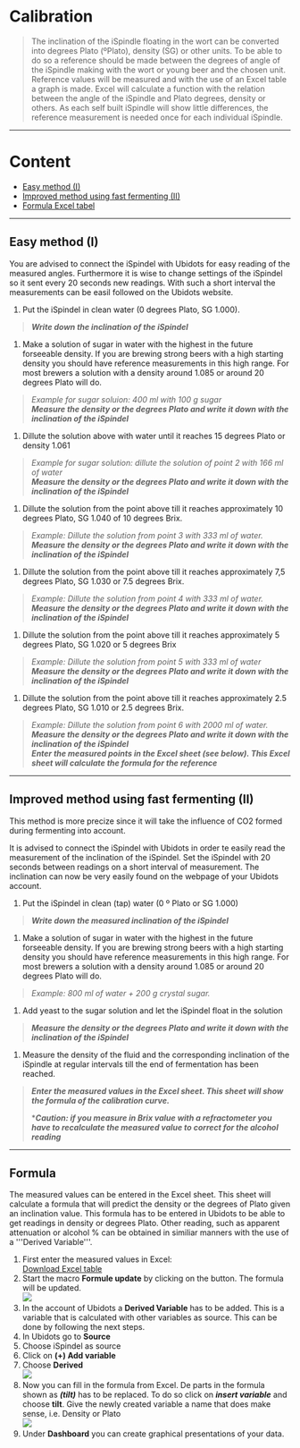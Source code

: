 # Calibration

>The inclination of the iSpindle floating in the wort can be converted into degrees Plato (ºPlato), density (SG) or other units. To be able to do so a reference should be made between the degrees of angle of the iSpindle making with the wort or young beer and the chosen unit. Reference values will be measured and with the use of an Excel table a graph is made. Excel will calculate a function with the relation between the angle of the iSpindle and  Plato degrees, density or others. As each self built iSpindle will show little differences, the reference measurement is needed once for each individual iSpindle. 

***

# Content
- [Easy method (I)](#easy-method-(I))
- [Improved method using fast fermenting (II)](#improved-method-using-fast-fermenting-(II))
- [Formula Excel tabel](#formula)

***

## Easy method (I)

You are advised to connect the iSpindel with Ubidots for easy reading of the measured angles. Furthermore it is wise to change settings of the iSpindel so it sent every 20 seconds new readings. With such a short interval the measurements can be easil followed on the Ubidots website.

1. Put the iSpindel in clean water (0 degrees Plato, SG 1.000).   
> ***Write down the inclination of the iSpindel***

1. Make a solution of sugar in water with the highest in the future forseeable density. If you are brewing strong beers with a high starting density you should have reference measurements in this high range. For most brewers a solution with a density around 1.085 or around 20 degrees Plato will do.      
> *Example for sugar soluion: 400 ml with 100 g sugar*     
> ***Measure the density or the degrees Plato and write it down with the inclination of the iSpindel***

1. Dillute the solution above with water until it reaches 15 degrees Plato or density 1.061       
>*Example for sugar solution: dillute the solution of point 2 with 166 ml of water*     
>***Measure the density or the degrees Plato and write it down with the inclination of the iSpindel***        

1. Dillute the solution from the point above till it reaches approximately 10 degrees Plato, SG 1.040 of 10 degrees Brix.       
>*Example: Dillute the solution from point 3 with 333 ml of water.*        
>***Measure the density or the degrees Plato and write it down with the inclination of the iSpindel***     

1. Dillute the solution from the point above till it reaches approximately 7,5 degrees Plato, SG 1.030 or 7.5 degrees Brix.
>*Example: Dillute the solution from point 4 with 333 ml of water.*        
>***Measure the density or the degrees Plato and write it down with the inclination of the iSpindel***     

1. Dillute the solution from the point above till it reaches approximately 5 degrees Plato, SG 1.020 or 5 degrees Brix
>*Example: Dillute the solution from point 5 with 333 ml of water*        
>***Measure the density or the degrees Plato and write it down with the inclination of the iSpindel***   

1. Dillute the solution from the point above till it reaches approximately 2.5 degrees Plato, SG 1.010 or 2.5 degrees Brix.     
>*Example: Dillute the solution from point 6 with 2000 ml of water.*      
>***Measure the density or the degrees Plato and write it down with the inclination of the iSpindel        
>Enter the measured points in the Excel sheet (see below). This Excel sheet will calculate the formula for the reference***

***
 
## Improved method using fast fermenting (II)

This method is more precize since it will take the influence of CO2 formed during fermenting into account.

It is advised to connect the iSpindel with Ubidots in order te easily read the measurement of the inclination of the iSpindel. Set the iSpindel with 20 seconds between readings on a short interval of measurement. The inclination can now be very easily found on the webpage of your Ubidots account.

1. Put the iSpindel in clean (tap) water (0 º Plato or SG 1.000)      
>***Write down the measured inclination of the iSpindel***

1. Make a solution of sugar in water with the highest in the future forseeable density. If you are brewing strong beers with a high starting density you should have reference measurements in this high range. For most brewers a solution with a density around 1.085 or around 20 degrees Plato will do.     
>*Example: 800 ml of water + 200 g crystal sugar.*

1. Add yeast to the sugar solution and let the iSpindel float in the solution         
>***Measure the density or the degrees Plato and write it down with the inclination of the iSpindel***

1. Measure the density of the fluid and the corresponding inclination of the iSpindle at regular intervals till the end of fermentation has been reached.      
>***Enter the measured values in the Excel sheet. This sheet will show the formula of the calibration curve.***     
>
>****Caution: if you measure in Brix value with a refractometer you have to recalculate the measured value to correct for the alcohol reading*** 

***

## Formula

The measured values can be entered in the Excel sheet. This sheet will calculate a formula that will predict the density or the degrees of Plato given an inclination value. This formula has to be entered in Ubidots to be able to get readings in density or degrees Plato.
Other reading, such as apparent attenuation or alcohol % can be obtained in similiar manners with the use of a '''Derived Variable'''.

1. First enter the measured values in Excel:    
[Download Excel table](https://github.com/universam1/iSpindel/blob/master/docs/Kalibrierung.xlsm)
2. Start the macro **Formule update** by clicking on the button. The formula will be updated.     
![](https://github.com/universam1/iSpindel/blob/master/docs/Excelcalc.jpg)
3. In the account of Ubidots a **Derived Variable** has to be added. This is a variable that is calculated with other variables as source. This can be done by following the next steps.
4. In Ubidots go to **Source**
5. Choose iSpindel as source
6. Click on **(+) Add variable** 
7. Choose **Derived**      
![](https://github.com/universam1/iSpindel/blob/master/docs/Ubiderived.jpg)
8. Now you can fill in the formula from Excel. De parts in the formula shown as ***(tilt)*** has to be replaced. To do so click on ***insert variable*** and choose **tilt**. Give the newly created variable a name that does make sense, i.e. Density or Plato     
![](https://github.com/universam1/iSpindel/blob/master/docs/Ubiplato.jpg)
9. Under **Dashboard** you can create graphical presentations of your data.
